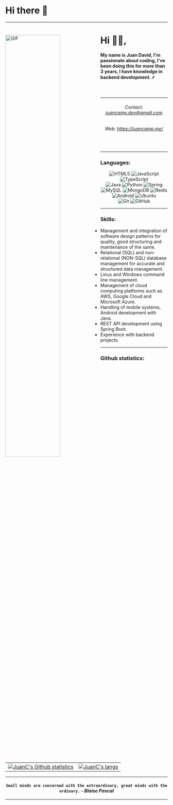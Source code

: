 # Hi there 👋

-----

<div>
<div align="left">
<img align="left" width="58%" alt="GIF"
src="https://user-images.githubusercontent.com/51058847/118684164-99b3bb80-b7c7-11eb-974e-4d97201bb599.gif" />
</div>

<div align="right">
<div align="left">

# Hi 🙋‍♂️,
#### My name is Juan David, I'm passionate about coding, I've been doing this for more than 3 years, I have knowledge in backend development. ⚡
</br>
<div align="center">
    
-----
###### Contact: juancamp.dev@gmail.com
###### Web: https://juancamp.me/
</div>
</div>
</br>
</div>
</div>

*************

### Languages:
<p align="center">
<img alt="HTML5"
src="https://img.shields.io/badge/html5-%23E34F26.svg?&style=for-the-badge&logo=html5&logoColor=white" />
<img alt="JavaScript"
src="https://img.shields.io/badge/javascript-%23323330.svg?&style=for-the-badge&logo=javascript&logoColor=%23F7DF1E" />
<img alt="TypeScript"
src="https://img.shields.io/badge/typescript-%23007ACC.svg?&style=for-the-badge&logo=typescript&logoColor=white" /><br />
<img alt="Java"
src="https://img.shields.io/badge/java-%23ED8B00.svg?&style=for-the-badge&logo=java&logoColor=white" />
<img alt="Python"
src="https://img.shields.io/badge/python-%2314354C.svg?&style=for-the-badge&logo=python&logoColor=white" />
<img alt="Spring"
src="https://img.shields.io/badge/spring-%236DB33F.svg?&style=for-the-badge&logo=spring&logoColor=white" /><br />
<img alt="MySQL"
src="https://img.shields.io/badge/mysql-%2300f.svg?&style=for-the-badge&logo=mysql&logoColor=white" />
<img alt="MongoDB"
src="https://img.shields.io/badge/MongoDB-%234ea94b.svg?&style=for-the-badge&logo=mongodb&logoColor=white" />
<img alt="Redis"
src="https://img.shields.io/badge/redis-%23DD0031.svg?&style=for-the-badge&logo=redis&logoColor=white" /><br />
<img alt="Android"
src="https://img.shields.io/badge/Android-3DDC84?style=for-the-badge&logo=android&logoColor=white" />
<img alt="Ubuntu"
src="https://img.shields.io/badge/Ubuntu-E95420?style=for-the-badge&logo=ubuntu&logoColor=white" /><br />
<img alt="Git" src="https://img.shields.io/badge/git-%23F05033.svg?&style=for-the-badge&logo=git&logoColor=white" />
<img alt="GitHub"
src="https://img.shields.io/badge/github-%23121011.svg?&style=for-the-badge&logo=github&logoColor=white" />
</p>

-----

### Skills:

- Management and integration of software design patterns for quality, good structuring and maintenance of the same.
- Relational (SQL) and non-relational (NON-SQL) database management for accurate and structured data management.
- Linux and Windows command line management.
- Management of cloud computing platforms such as AWS, Google Cloud and Microsoft Azure.
- Handling of mobile systems, Android development with Java.
- REST API development using Spring Boot.
- Experience with backend projects.

-----
### Github statistics:

<table align="center" style="width:100%; border: 0px solid transparent;">
<tr>
<td><a href="https://github.com/Ingeniosin"> <img align="center"
src="https://github-readme-stats.vercel.app/api?username=Ingeniosin&show_icons=true&theme=dark&count_private=true&include_all_commits=false" alt="JuanC's Github statistics" /></a></td>
<td><a href="https://github.com/Ingeniosin"><img align="center" src="https://github-readme-stats.vercel.app/api/top-langs/?username=Ingeniosin&layout=compact&theme=dark" alt="JuanC's langs" /></a>
</td>
</tr>
</table>

-----


<div align="center">
    
#### `Small minds are concerned with the extraordinary, great minds with the ordinary.` - _Blaise Pascal_
</div>

-----
